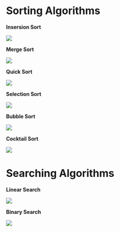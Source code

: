 # Sorting Algorithms

**Insersion Sort**

![](https://media.giphy.com/media/gHuUC94vtv13mvNOH0/giphy.gif)

**Merge Sort**

![](https://media.giphy.com/media/Zb6kF9TKKRujbyNZEC/giphy.gif)

**Quick Sort**

![](https://media.giphy.com/media/jpQDxVvJ3HX61Zdnjr/giphy.gif)

**Selection Sort**

![](https://media.giphy.com/media/h1QIEfxmVmdOVUd3JP/giphy.gif)


**Bubble Sort**

![](https://media.giphy.com/media/gFstrcVEP6Wee9f2om/giphy.gif)


**Cocktail Sort**

![](https://media.giphy.com/media/Q8yrFzP880uXKV9iEC/giphy.gif)


# Searching Algorithms

**Linear Search**

![](https://media.giphy.com/media/RLtBHY7mEZZsYc9ky4/giphy.gif)

**Binary Search**

![](https://media.giphy.com/media/S7KunUv81o9Nq1xxbY/giphy.gif)
